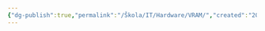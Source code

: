 ```yaml
---
{"dg-publish":true,"permalink":"/Škola/IT/Hardware/VRAM/","created":"2024-02-15T17:40:52.319+01:00","updated":"2024-03-13T18:14:34.212+01:00"}
---
```


